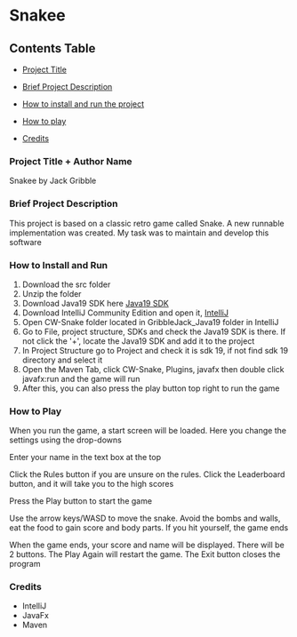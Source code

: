 
# Snakee

  

## Contents Table

  

- [Project Title](#project-title--author-name)

- [Brief Project Description](#brief-project-description)

- [How to install and run the project](#how-to-install-and-run)

- [How to play](#how-to-play)

- [Credits](#credits)

  

### Project Title + Author Name

Snakee by Jack Gribble

### Brief Project Description
This project is based on a classic retro game called Snake. A new runnable implementation was created. My task was to maintain and develop this software
  

### How to Install and Run
1. Download the src folder
2. Unzip the folder
3. Download Java19 SDK here [Java19 SDK](https://www.oracle.com/uk/java/technologies/downloads/#jdk19)
4. Download IntelliJ Community Edition and open it, [IntelliJ](https://www.jetbrains.com/idea/download/#section=windows)
5. Open CW-Snake folder located in GribbleJack_Java19 folder in IntelliJ
6. Go to File, project structure, SDKs and check the Java19 SDK is there. If not click the '+', locate the Java19 SDK and add it to the project
7. In Project Structure go to Project and check it is sdk 19, if not find sdk 19 directory and select it
8. Open the Maven Tab, click CW-Snake, Plugins, javafx then double click javafx:run and the game will run
9. After this, you can also press the play button top right to run the game

  

### How to Play
When you run the game, a start screen will be loaded. Here you change the settings using the drop-downs

Enter your name in the text box at the top

Click the Rules button if you are unsure on the rules.
Click the Leaderboard button, and it will take you to the high scores

Press the Play button to start the game

Use the arrow keys/WASD to move the snake. Avoid the bombs and walls, eat the food to gain score and body parts. If you hit yourself, the game ends

When the game ends, your score and name will be displayed. There will be 2 buttons.
The Play Again will restart the game.
The Exit button closes the program

### Credits
* IntelliJ
* JavaFx
* Maven

